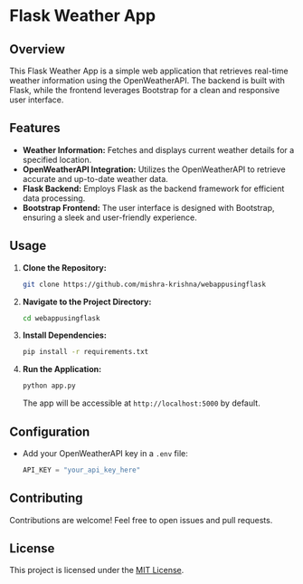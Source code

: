 

# Flask Weather App

## Overview

This Flask Weather App is a simple web application that retrieves real-time weather information using the OpenWeatherAPI. The backend is built with Flask, while the frontend leverages Bootstrap for a clean and responsive user interface.

## Features

- **Weather Information:** Fetches and displays current weather details for a specified location.
- **OpenWeatherAPI Integration:** Utilizes the OpenWeatherAPI to retrieve accurate and up-to-date weather data.
- **Flask Backend:** Employs Flask as the backend framework for efficient data processing.
- **Bootstrap Frontend:** The user interface is designed with Bootstrap, ensuring a sleek and user-friendly experience.

## Usage

1. **Clone the Repository:**
   ```bash
   git clone https://github.com/mishra-krishna/webappusingflask
   ```

2. **Navigate to the Project Directory:**
   ```bash
   cd webappusingflask
   ```

3. **Install Dependencies:**
   ```bash
   pip install -r requirements.txt
   ```

4. **Run the Application:**
   ```bash
   python app.py
   ```

   The app will be accessible at `http://localhost:5000` by default.

## Configuration

- Add your OpenWeatherAPI key in a `.env` file:
  ```python
  API_KEY = "your_api_key_here"
  ```

## Contributing

Contributions are welcome! Feel free to open issues and pull requests.

## License

This project is licensed under the [MIT License](LICENSE).
